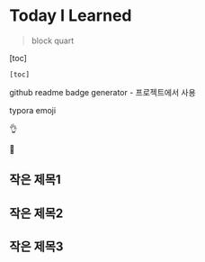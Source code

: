 # Today I Learned

> block quart
>
> 

[toc]

`[toc]`

github readme badge generator - 프로젝트에서 사용



typora emoji

:ok_hand:

:dog:



## 작은 제목1



## 작은 제목2



## 작은 제목3